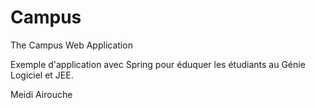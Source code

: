 # Campus

The Campus Web Application

Exemple d'application avec Spring pour éduquer les étudiants au Génie Logiciel et JEE.

Meidi Airouche
